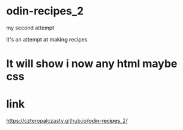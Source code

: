 # odin-recipes_2
my second attempt

It's an attempt at making recipes
# It will show i now any html maybe css

# link
https://czteropalczasty.github.io/odin-recipes_2/
